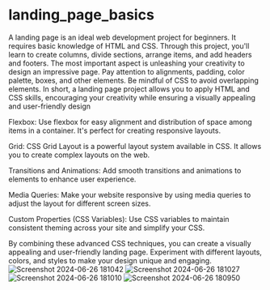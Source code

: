 # landing_page_basics


A landing page is an ideal web development project for beginners. It requires basic
knowledge of HTML and CSS. Through this project, you'll learn to create columns, divide
sections, arrange items, and add headers and footers. The most important aspect is
unleashing your creativity to design an impressive page. Pay attention to alignments,
padding, color palette, boxes, and other elements. Be mindful of CSS to avoid overlapping
elements. In short, a landing page project allows you to apply HTML and CSS skills,
encouraging your creativity while ensuring a visually appealing and user-friendly design



Flexbox: Use flexbox for easy alignment and distribution of space among items in a container. It's perfect for creating responsive layouts.

Grid: CSS Grid Layout is a powerful layout system available in CSS. It allows you to create complex layouts on the web.

Transitions and Animations: Add smooth transitions and animations to elements to enhance user experience.

Media Queries: Make your website responsive by using media queries to adjust the layout for different screen sizes.

Custom Properties (CSS Variables): Use CSS variables to maintain consistent theming across your site and simplify your CSS.

By combining these advanced CSS techniques, you can create a visually appealing and user-friendly landing page. Experiment with different layouts, colors, and styles to make your design unique and engaging.![Screenshot 2024-06-26 181042](https://github.com/shubahtiwari/landing_page_basics/assets/111348184/1c1a2268-689b-4b2f-8e08-2c7b784d37ec)
![Screenshot 2024-06-26 181027](https://github.com/shubahtiwari/landing_page_basics/assets/111348184/36bd01e5-7065-4137-92b2-2a87a7c0433f)
![Screenshot 2024-06-26 181010](https://github.com/shubahtiwari/landing_page_basics/assets/111348184/e65dd383-6685-4dc7-8f5c-60c0580ff18b)
![Screenshot 2024-06-26 180950](https://github.com/shubahtiwari/landing_page_basics/assets/111348184/3678c8b1-6bef-4cdc-9442-d910617b4e4d)
